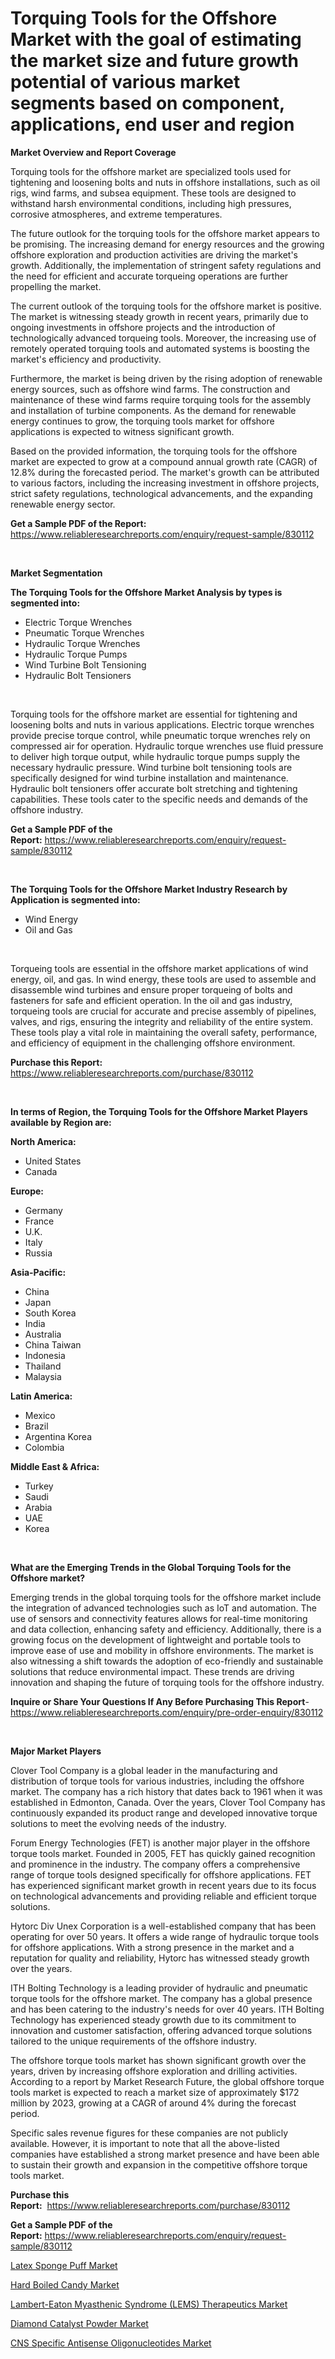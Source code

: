 <p><h1>Torquing Tools for the Offshore Market with the goal of estimating the market size and future growth potential of various market segments based on component, applications, end user and region</h1></p><p><strong>Market Overview and Report Coverage</strong></p>
<p><p>Torquing tools for the offshore market are specialized tools used for tightening and loosening bolts and nuts in offshore installations, such as oil rigs, wind farms, and subsea equipment. These tools are designed to withstand harsh environmental conditions, including high pressures, corrosive atmospheres, and extreme temperatures.</p><p>The future outlook for the torquing tools for the offshore market appears to be promising. The increasing demand for energy resources and the growing offshore exploration and production activities are driving the market's growth. Additionally, the implementation of stringent safety regulations and the need for efficient and accurate torqueing operations are further propelling the market.</p><p>The current outlook of the torquing tools for the offshore market is positive. The market is witnessing steady growth in recent years, primarily due to ongoing investments in offshore projects and the introduction of technologically advanced torqueing tools. Moreover, the increasing use of remotely operated torquing tools and automated systems is boosting the market's efficiency and productivity.</p><p>Furthermore, the market is being driven by the rising adoption of renewable energy sources, such as offshore wind farms. The construction and maintenance of these wind farms require torquing tools for the assembly and installation of turbine components. As the demand for renewable energy continues to grow, the torquing tools market for offshore applications is expected to witness significant growth.</p><p>Based on the provided information, the torquing tools for the offshore market are expected to grow at a compound annual growth rate (CAGR) of 12.8% during the forecasted period. The market's growth can be attributed to various factors, including the increasing investment in offshore projects, strict safety regulations, technological advancements, and the expanding renewable energy sector.</p></p>
<p><strong>Get a Sample PDF of the Report:</strong> <a href="https://www.reliableresearchreports.com/enquiry/request-sample/830112">https://www.reliableresearchreports.com/enquiry/request-sample/830112</a></p>
<p>&nbsp;</p>
<p><strong>Market Segmentation</strong></p>
<p><strong>The Torquing Tools for the Offshore Market Analysis by types is segmented into:</strong></p>
<p><ul><li>Electric Torque Wrenches</li><li>Pneumatic Torque Wrenches</li><li>Hydraulic Torque Wrenches</li><li>Hydraulic Torque Pumps</li><li>Wind Turbine Bolt Tensioning</li><li>Hydraulic Bolt Tensioners</li></ul></p>
<p>&nbsp;</p>
<p><p>Torquing tools for the offshore market are essential for tightening and loosening bolts and nuts in various applications. Electric torque wrenches provide precise torque control, while pneumatic torque wrenches rely on compressed air for operation. Hydraulic torque wrenches use fluid pressure to deliver high torque output, while hydraulic torque pumps supply the necessary hydraulic pressure. Wind turbine bolt tensioning tools are specifically designed for wind turbine installation and maintenance. Hydraulic bolt tensioners offer accurate bolt stretching and tightening capabilities. These tools cater to the specific needs and demands of the offshore industry.</p></p>
<p><strong>Get a Sample PDF of the Report:</strong>&nbsp;<a href="https://www.reliableresearchreports.com/enquiry/request-sample/830112">https://www.reliableresearchreports.com/enquiry/request-sample/830112</a></p>
<p>&nbsp;</p>
<p><strong>The Torquing Tools for the Offshore Market Industry Research by Application is segmented into:</strong></p>
<p><ul><li>Wind Energy</li><li>Oil and Gas</li></ul></p>
<p>&nbsp;</p>
<p><p>Torqueing tools are essential in the offshore market applications of wind energy, oil, and gas. In wind energy, these tools are used to assemble and disassemble wind turbines and ensure proper torqueing of bolts and fasteners for safe and efficient operation. In the oil and gas industry, torqueing tools are crucial for accurate and precise assembly of pipelines, valves, and rigs, ensuring the integrity and reliability of the entire system. These tools play a vital role in maintaining the overall safety, performance, and efficiency of equipment in the challenging offshore environment.</p></p>
<p><strong>Purchase this Report:</strong>&nbsp; <a href="https://www.reliableresearchreports.com/purchase/830112">https://www.reliableresearchreports.com/purchase/830112</a></p>
<p>&nbsp;</p>
<p><strong>In terms of Region, the Torquing Tools for the Offshore Market Players available by Region are:</strong></p>
<p>
    <p> <strong> North America: </strong>
        <ul>
            <li>United States</li>
            <li>Canada</li>
        </ul>
        </p> 
    <p> <strong> Europe: </strong>
        <ul>
            <li>Germany</li>
            <li>France</li>
            <li>U.K.</li>
            <li>Italy</li>
            <li>Russia</li>
        </ul>
        </p> 
    <p> <strong> Asia-Pacific: </strong>
        <ul>
            <li>China</li>
            <li>Japan</li>
            <li>South Korea</li>
            <li>India</li>
            <li>Australia</li>
            <li>China Taiwan</li>
            <li>Indonesia</li>
            <li>Thailand</li>
            <li>Malaysia</li>
        </ul>
        </p> 
    <p> <strong> Latin America: </strong>
        <ul>
            <li>Mexico</li>
            <li>Brazil</li>
            <li>Argentina Korea</li>
            <li>Colombia</li>
        </ul>
        </p> 
    <p> <strong> Middle East & Africa: </strong>
        <ul>
            <li>Turkey</li>
            <li>Saudi</li>
            <li>Arabia</li>
            <li>UAE</li>
            <li>Korea</li>
        </ul>
    </p>
    </p>
<p>&nbsp;</p>
<p><strong>What are the Emerging Trends in the Global Torquing Tools for the Offshore market?</strong></p>
<p><p>Emerging trends in the global torquing tools for the offshore market include the integration of advanced technologies such as IoT and automation. The use of sensors and connectivity features allows for real-time monitoring and data collection, enhancing safety and efficiency. Additionally, there is a growing focus on the development of lightweight and portable tools to improve ease of use and mobility in offshore environments. The market is also witnessing a shift towards the adoption of eco-friendly and sustainable solutions that reduce environmental impact. These trends are driving innovation and shaping the future of torquing tools for the offshore industry.</p></p>
<p><strong>Inquire or Share Your Questions If Any Before Purchasing This Report</strong>- <a href="https://www.reliableresearchreports.com/enquiry/pre-order-enquiry/830112">https://www.reliableresearchreports.com/enquiry/pre-order-enquiry/830112</a></p>
<p>&nbsp;</p>
<p><strong>Major Market Players</strong></p>
<p><p>Clover Tool Company is a global leader in the manufacturing and distribution of torque tools for various industries, including the offshore market. The company has a rich history that dates back to 1961 when it was established in Edmonton, Canada. Over the years, Clover Tool Company has continuously expanded its product range and developed innovative torque solutions to meet the evolving needs of the industry.</p><p>Forum Energy Technologies (FET) is another major player in the offshore torque tools market. Founded in 2005, FET has quickly gained recognition and prominence in the industry. The company offers a comprehensive range of torque tools designed specifically for offshore applications. FET has experienced significant market growth in recent years due to its focus on technological advancements and providing reliable and efficient torque solutions.</p><p>Hytorc Div Unex Corporation is a well-established company that has been operating for over 50 years. It offers a wide range of hydraulic torque tools for offshore applications. With a strong presence in the market and a reputation for quality and reliability, Hytorc has witnessed steady growth over the years.</p><p>ITH Bolting Technology is a leading provider of hydraulic and pneumatic torque tools for the offshore market. The company has a global presence and has been catering to the industry's needs for over 40 years. ITH Bolting Technology has experienced steady growth due to its commitment to innovation and customer satisfaction, offering advanced torque solutions tailored to the unique requirements of the offshore industry.</p><p>The offshore torque tools market has shown significant growth over the years, driven by increasing offshore exploration and drilling activities. According to a report by Market Research Future, the global offshore torque tools market is expected to reach a market size of approximately $172 million by 2023, growing at a CAGR of around 4% during the forecast period.</p><p>Specific sales revenue figures for these companies are not publicly available. However, it is important to note that all the above-listed companies have established a strong market presence and have been able to sustain their growth and expansion in the competitive offshore torque tools market.</p></p>
<p><strong>Purchase this Report:</strong>&nbsp;&nbsp;<a href="https://www.reliableresearchreports.com/purchase/830112">https://www.reliableresearchreports.com/purchase/830112</a></p>
<p></p>
<p><strong>Get a Sample PDF of the Report:</strong>&nbsp;<a href="https://www.reliableresearchreports.com/enquiry/request-sample/830112">https://www.reliableresearchreports.com/enquiry/request-sample/830112</a></p>
<p><p><a href="https://medium.com/@pauladams6h/latex-sponge-puff-market-comprehensive-assessment-by-type-application-and-geography-953d6759d9d5">Latex Sponge Puff Market</a></p><p><a href="https://www.linkedin.com/pulse/hard-boiled-candy-market-research-report-unlocks/">Hard Boiled Candy Market</a></p><p><a href="https://medium.com/@nicosmitham/lambert-eaton-myasthenic-syndrome-lems-therapeutics-market-insights-into-market-cagr-market-49a655a3b759">Lambert-Eaton Myasthenic Syndrome (LEMS) Therapeutics Market</a></p><p><a href="https://www.linkedin.com/pulse/diamond-catalyst-powder-market-research-report-unlocks-analysis/">Diamond Catalyst Powder Market</a></p><p><a href="https://github.com/tamvrosiya/Market-Research-Report-List-1/blob/main/cns-specific-antisense-oligonucleotides-market.md">CNS Specific Antisense Oligonucleotides Market</a></p></p>